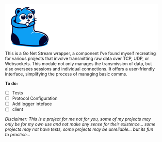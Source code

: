 ![GopherSocks](docs/Banner.png)
This is a Go Net Stream wrapper, a component I’ve found myself recreating for various projects that involve transmitting raw data over TCP, UDP, or Websockets. This module not only manages the transmission of data, but also oversees sessions and individual connections. It offers a user-friendly interface, simplifying the process of managing basic comms.

**To do:**
- [ ] Tests
- [ ] Protocol Configuration
- [ ] Add logger inteface
- [ ] client

*Disclaimer: This is a project for me not for you, some of my projects may only be for my own use and not make any sense for their existence... some projects may not have tests, some projects may be unreliable... but its fun to practice...*
